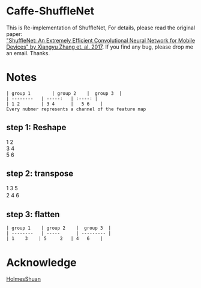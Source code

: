 # Caffe-ShuffleNet
This is Re-implementation of ShuffleNet, For details, please read the original paper:  
["ShuffleNet: An Extremely Efficient Convolutional
Neural Network for Mobile Devices" by Xiangyu Zhang et. al. 2017](https://arxiv.org/pdf/1707.01083.pdf). If you find any bug, please drop me an email. Thanks.

# Notes  
    | group 1        | group 2    |  group 3  |
    | --------   | -----:   | :----: |
    | 1 2        | 3 4      |   5 6    |  
    Every nubmer represents a channel of the feature map
## step 1: Reshape  
1  2  
3  4   
5  6 
## step 2: transpose  
1 3 5  
2 4 6　　
## step 3: flatten  
    | group 1    | group 2    |  group 3  |
    | --------   | -----      | --------- |
    | 1    3    | 5     2   | 4   6    |

# Acknowledge  
[HolmesShuan](https://github.com/HolmesShuan)
